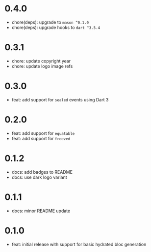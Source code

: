 # 0.4.0

- chore(deps): upgrade to `mason ^0.1.0`
- chore(deps): upgrade hooks to `dart ^3.5.4`

# 0.3.1

- chore: update copyright year
- chore: update logo image refs

# 0.3.0

- feat: add support for `sealed` events using Dart 3

# 0.2.0

- feat: add support for `equatable`
- feat: add support for `freezed`

# 0.1.2

- docs: add badges to README
- docs: use dark logo variant

# 0.1.1

- docs: minor README update

# 0.1.0

- feat: initial release with support for basic hydrated bloc generation
